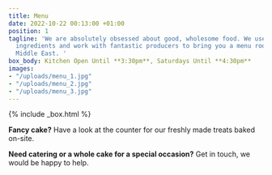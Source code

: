 ```yaml
---
title: Menu
date: 2022-10-22 00:13:00 +01:00
position: 1
tagline: 'We are absolutely obsessed about good, wholesome food. We use the freshest
  ingredients and work with fantastic producers to bring you a menu rooted in the
  Middle East. '
box_body: Kitchen Open Until **3:30pm**, Saturdays Until **4:30pm**
images:
- "/uploads/menu_1.jpg"
- "/uploads/menu_2.jpg"
- "/uploads/menu_3.jpg"
---
```


{% include _box.html %}

**Fancy cake?** Have a look at the counter for our freshly made treats baked on-site.

**Need catering or a whole cake for a special occasion?** Get in touch, we would be happy to help. 